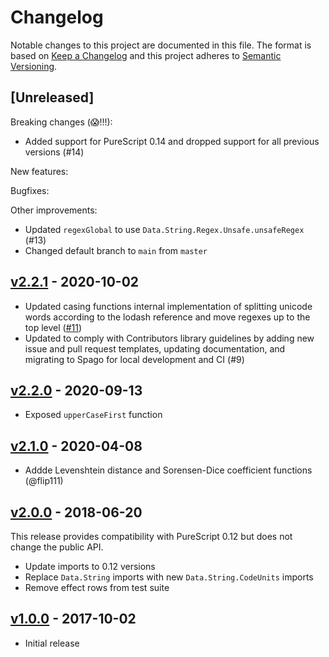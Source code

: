 # Changelog

Notable changes to this project are documented in this file. The format is based on [Keep a Changelog](https://keepachangelog.com/en/1.0.0/) and this project adheres to [Semantic Versioning](https://semver.org/spec/v2.0.0.html).

## [Unreleased]

Breaking changes (😱!!!):
- Added support for PureScript 0.14 and dropped support for all previous versions (#14)

New features:

Bugfixes:

Other improvements:
- Updated `regexGlobal` to use `Data.String.Regex.Unsafe.unsafeRegex` (#13)
- Changed default branch to `main` from `master`

## [v2.2.1](https://github.com/purescript-contrib/purescript-strings-extra/releases/tag/v2.2.1) - 2020-10-02

- Updated casing functions internal implementation of splitting unicode words according to the lodash reference and move regexes up to the top level ([#11](https://github.com/purescript-contrib/purescript-strings-extra/pull/11))
- Updated to comply with Contributors library guidelines by adding new issue and pull request templates, updating documentation, and migrating to Spago for local development and CI (#9)

## [v2.2.0](https://github.com/purescript-contrib/purescript-strings-extra/releases/tag/v2.2.0) - 2020-09-13

- Exposed `upperCaseFirst` function

## [v2.1.0](https://github.com/purescript-contrib/purescript-strings-extra/releases/tag/v2.1.0) - 2020-04-08

- Addde Levenshtein distance and Sorensen-Dice coefficient functions (@flip111)

## [v2.0.0](https://github.com/purescript-contrib/purescript-strings-extra/releases/tag/v2.0.0) - 2018-06-20

This release provides compatibility with PureScript 0.12 but does not change the public API.

- Update imports to 0.12 versions
- Replace `Data.String` imports with new `Data.String.CodeUnits` imports
- Remove effect rows from test suite

## [v1.0.0](https://github.com/purescript-contrib/purescript-strings-extra/releases/tag/v1.0.0) - 2017-10-02

- Initial release
